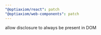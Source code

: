 ```yaml
---
"@optiaxiom/react": patch
"@optiaxiom/web-components": patch
---
```


allow disclosure to always be present in DOM
